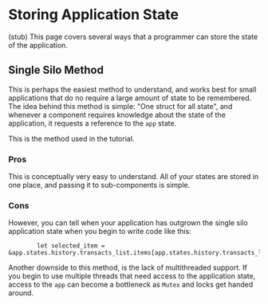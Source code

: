 # Storing Application State

(stub) This page covers several ways that a programmer can store the state of
the application.

## Single Silo Method

This is perhaps the easiest method to understand, and works best for small
applications that do no require a large amount of state to be remembered. The
idea behind this method is simple: "One struct for all state", and whenever a
component requires knowledge about the state of the application, it requests a
reference to the `app` state.

This is the method used in the tutorial.

### Pros

This is conceptually very easy to understand. All of your states are stored in
one place, and passing it to sub-components is simple.

### Cons

However, you can tell when your application has outgrown the single silo
application state when you begin to write code like this:

```rust,no_run,noplayground
        let selected_item = &app.states.history.transacts_list.items[app.states.history.transacts_list.state.selected().unwrap()];
```

Another downside to this method, is the lack of multithreaded support. If you
begin to use multiple threads that need access to the application state, access
to the `app` can become a bottleneck as `Mutex` and locks get handed around.

